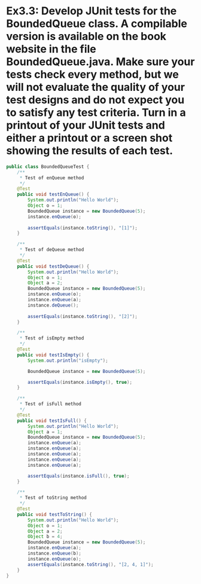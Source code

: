 # Ex3.3: Develop JUnit tests for the BoundedQueue class. A compilable version is available on the book website in the file  BoundedQueue.java. Make sure your tests check every method, but we will not evaluate the quality of your test designs and do not expect you to satisfy any test criteria. Turn in a printout of your JUnit tests and either a printout or a screen shot showing the results of each test. 
```java
public class BoundedQueueTest {
    /**
     * Test of enQueue method
     */
    @Test
    public void testEnQueue() {
        System.out.println("Hello World");
        Object o = 1;
        BoundedQueue instance = new BoundedQueue(5);
        instance.enQueue(o);
        
        assertEquals(instance.toString(), "[1]");
    }

    /**
     * Test of deQueue method
     */
    @Test
    public void testDeQueue() {
        System.out.println("Hello World");
        Object o = 1;
        Object a = 2;
        BoundedQueue instance = new BoundedQueue(5);
        instance.enQueue(o);
        instance.enQueue(a);
        instance.deQueue();
        
        assertEquals(instance.toString(), "[2]");
    }

    /**
     * Test of isEmpty method
     */
    @Test
    public void testIsEmpty() {
        System.out.println("isEmpty");

        BoundedQueue instance = new BoundedQueue(5);

        assertEquals(instance.isEmpty(), true);
    }

    /**
     * Test of isFull method
     */
    @Test
    public void testIsFull() {
        System.out.println("Hello World");
        Object a = 1;
        BoundedQueue instance = new BoundedQueue(5);
        instance.enQueue(a);
        instance.enQueue(a);
        instance.enQueue(a);
        instance.enQueue(a);
        instance.enQueue(a);

        assertEquals(instance.isFull(), true);
    }

    /**
     * Test of toString method
     */
    @Test
    public void testToString() {
        System.out.println("Hello World");
        Object o = 1;
        Object a = 2;
        Object b = 4;
        BoundedQueue instance = new BoundedQueue(5);
        instance.enQueue(a);
        instance.enQueue(b);
        instance.enQueue(o);
        assertEquals(instance.toString(), "[2, 4, 1]");
    }
}
```

